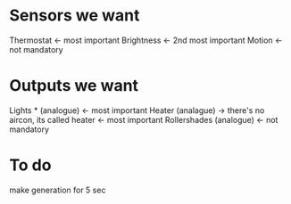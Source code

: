 # Sensors we want

Thermostat <- most important
Brightness <- 2nd most important
Motion <- not mandatory

# Outputs we want

Lights * (analogue) <- most important
Heater (analague) -> there's no aircon, its called heater <- most important
Rollershades (analogue) <- not mandatory

# To do 

make generation for 5 sec

